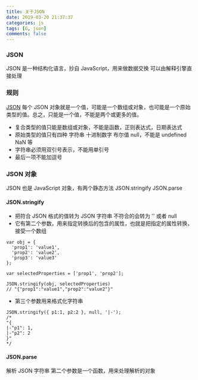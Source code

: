 ```yaml
---
title: 关于JSON
date: 2019-03-20 21:37:37
categories: js
tags: [G, json]
comments: false
---
```


### JSON

JSON 是一种结构化语言，抄自 JavaScript，用来做数据交换
可以由解释引擎直接处理

### 规则

[JSON](http://json.org/)
每个 JSON 对象就是一个值，可能是一个数组或对象，也可能是一个原始类型的值。总之，只能是一个值，不能是两个或更多的值。

- 复合类型的值只能是数组或对象，不能是函数，正则表达式，日期表达式
- 原始类型的值只有四种 字符串 十进制数字 布尔值 null，不能是 undefined NaN 等
- 字符串必须用双引号表示，不能用单引号
- 最后一项不能加逗号

### JSON 对象

JSON 也是 JavaScript 对象，有两个静态方法 JSON.stringify JSON.parse

#### JSON.stringify

- 把符合 JSON 格式的值转为 JSON 字符串
不符合的会转为 '' 或者 null
- 它有第二个参数，用来指定转换后的包含的属性，也就是把指定的属性转换，接受一个数组

```
var obj = {
  'prop1': 'value1',
  'prop2': 'value2',
  'prop3': 'value3'
};

var selectedProperties = ['prop1', 'prop2'];

JSON.stringify(obj, selectedProperties)
// "{"prop1":"value1","prop2":"value2"}"
```

- 第三个参数用来格式化字符串

```
JSON.stringify({ p1:1, p2:2 }, null, '|-');
/*
"{
|-"p1": 1,
|-"p2": 2
}"
*/
```

#### JSON.parse
解析 JSON 字符串
第二个参数是一个函数，用来处理解析的对象